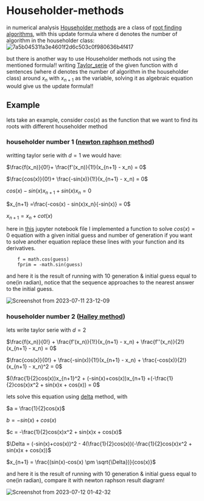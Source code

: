 # Householder-methods
in numerical analysis <a href=https://en.wikipedia.org/wiki/Householder%27s_method>Householder methods</a>
are a class of <a href=https://en.wikipedia.org/wiki/Root-finding_algorithms>root finding algorithms</a>,
with this update formula where d denotes the number of algorithm in the householder class: 
![7a5b04531fa3e4601f2d6c503c0f980636b4f417](https://github.com/Mehrdadghassabi/Householder-methods/assets/53050138/9aa27e41-9fbf-45ee-8454-9856f754335b)


but there is another way to use Householder methods not using the mentioned formula!!
writing <a href=https://en.wikipedia.org/wiki/Taylor_series>Taylor_serie</a> of the given function with d sentences (where d denotes the number of algorithm in
the householder class) around $`x_n`$ with $`x_{n+1}`$ as the variable, solving it as algebraic equation would give us the update formula!!
## Example
lets take an example, consider $`cos(x)`$ as the function that we want to find its roots with different householder method
### householder number 1 (<a href=https://en.wikipedia.org/wiki/Newton%27s_method>newton raphson method</a>)
writting taylor serie with $`d=1`$ we would have:

$`\frac{f(x_n)}{0!}+ \frac{f'(x_n)}{1!}(x_{n+1} - x_n) = 0`$

$`\frac{cos(x)}{0!}+ \frac{-sin(x)}{1!}(x_{n+1} - x_n) = 0`$

$`cos(x) - sin(x)x_{n+1} + sin(x)x_n = 0`$

$`x_{n+1} =\frac{-cos(x) - sin(x)x_n}{-sin(x)} = 0`$

$`x_{n+1} =x_n + cot(x) `$

here in <a href=https://github.com/Mehrdadghassabi/Householder-methods/blob/main/householder_method.ipynb>this</a> jupyter notebook file
I implemented a function to solve $`cos(x) = 0`$ equation with a given initial guess and number of generation
if you want to solve another equation replace these lines with your function and its derivatives.
```
    f = math.cos(guess)
    fprim = -math.sin(guess)
```
and here it is the result of running with 10 generation & initial guess equal to one(in radian),
notice that the sequence approaches to the nearest answer to the initial guess.


![Screenshot from 2023-07-11 23-12-09](https://github.com/Mehrdadghassabi/Householder-methods/assets/53050138/56cc49e5-2ebe-488a-9323-cdd6e71b03a4)

### householder number 2 (<a href=https://en.wikipedia.org/wiki/Halley%27s_method>Halley method</a>)
lets write taylor serie with $`d=2`$

$`\frac{f(x_n)}{0!} + \frac{f'(x_n)}{1!}(x_{n+1} - x_n) + \frac{f''(x_n)}{2!}(x_{n+1} - x_n) = 0`$

$`\frac{cos(x)}{0!} + \frac{-sin(x)}{1!}(x_{n+1} - x_n)  + \frac{-cos(x)}{2!}(x_{n+1} - x_n)^2 = 0`$

$`(\frac{1}{2}cos(x))x_{n+1}^2 + (-sin(x)+cos(x))x_{n+1} +(-\frac{1}{2}cos(x)x^2 + sin(x)x + cos(x)) = 0`$

lets solve this equation using <a href=https://en.wikipedia.org/wiki/Quadratic_equation>delta</a> method, with

$`a = \frac{1}{2}cos(x)`$

$`b = -sin(x)+cos(x)`$

$`c = -\frac{1}{2}cos(x)x^2 + sin(x)x + cos(x)`$

$`\Delta = (-sin(x)+cos(x))^2 - 4(\frac{1}{2}cos(x))(-\frac{1}{2}cos(x)x^2 + sin(x)x + cos(x))`$

$`x_{n+1} = \frac{(sin(x)-cos(x) \pm \sqrt{\Delta})}{cos(x)}`$

and here it is the result of running with 10 generation & initial guess equal to one(in radian),
compare it with newton raphson result diagram!


![Screenshot from 2023-07-12 01-42-32](https://github.com/Mehrdadghassabi/Householder-methods/assets/53050138/2311844c-8a31-48c9-a3c0-b6edc65a2fe9)
